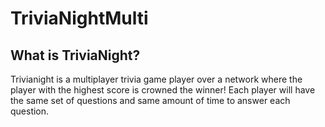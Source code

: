 # TriviaNightMulti

## What is TriviaNight?
Trivianight is a multiplayer trivia game player over a network where the player with the highest score is crowned the winner! Each player will have the same set of questions and same amount of time to answer each question.

